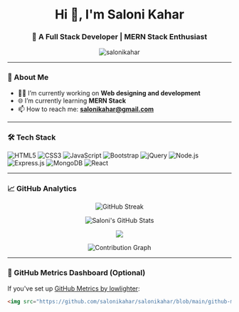 <h1 align="center">Hi 👋, I'm Saloni Kahar</h1>
<h3 align="center">🚀 A Full Stack Developer | MERN Stack Enthusiast</h3>

<p align="center">
  <img src="https://komarev.com/ghpvc/?username=salonikahar&label=Profile%20views&color=brightgreen&style=flat" alt="salonikahar" />
</p>

---

### 🌱 About Me

- 👩‍💻 I’m currently working on **Web designing and development**
- 🌐 I’m currently learning **MERN Stack**
- 📫 How to reach me: **[salonikahar@gmail.com](mailto:salonikahar@gmail.com)**

---

### 🛠️ Tech Stack

![HTML5](https://img.shields.io/badge/HTML5-E34F26?style=for-the-badge&logo=html5&logoColor=fff)
![CSS3](https://img.shields.io/badge/CSS3-1572B6?style=for-the-badge&logo=css3&logoColor=fff)
![JavaScript](https://img.shields.io/badge/JavaScript-F7DF1E?style=for-the-badge&logo=javascript&logoColor=000)
![Bootstrap](https://img.shields.io/badge/Bootstrap-5B0AE0?style=for-the-badge&logo=bootstrap&logoColor=fff)
![jQuery](https://img.shields.io/badge/jQuery-0769AD?style=for-the-badge&logo=jquery&logoColor=white)
![Node.js](https://img.shields.io/badge/Node.js-339933?style=for-the-badge&logo=nodedotjs&logoColor=white)
![Express.js](https://img.shields.io/badge/Express.js-000000?style=for-the-badge&logo=express&logoColor=white)
![MongoDB](https://img.shields.io/badge/MongoDB-4EA94B?style=for-the-badge&logo=mongodb&logoColor=white)
![React](https://img.shields.io/badge/React-20232A?style=for-the-badge&logo=react&logoColor=61DAFB)

---

### 📈 GitHub Analytics

<!-- GitHub Streak Stats -->
<p align="center">
  <img src="https://github-readme-streak-stats.herokuapp.com/?user=salonikahar&theme=algolia&hide_border=false" alt="GitHub Streak"/>
</p>

<!-- GitHub Stats Card -->
<p align="center">
  <img src="https://github-readme-stats.vercel.app/api?username=salonikahar&show_icons=true&theme=radical" alt="Saloni's GitHub Stats"/>
</p>

<!-- Top Languages -->
<p align="center">
  <img src="https://github-readme-stats.vercel.app/api/top-langs/?username=salonikahar&layout=compact&theme=radical" />
</p>

<!-- GitHub Activity Graph -->
<p align="center">
  <img src="https://github-readme-activity-graph.cyclic.app/graph?username=salonikahar&theme=github-compact" alt="Contribution Graph" />
</p>

---

### 🧮 GitHub Metrics Dashboard (Optional)

If you've set up [GitHub Metrics by lowlighter](https://github.com/lowlighter/metrics):

```md
<img src="https://github.com/salonikahar/salonikahar/blob/main/github-metrics.svg" />
